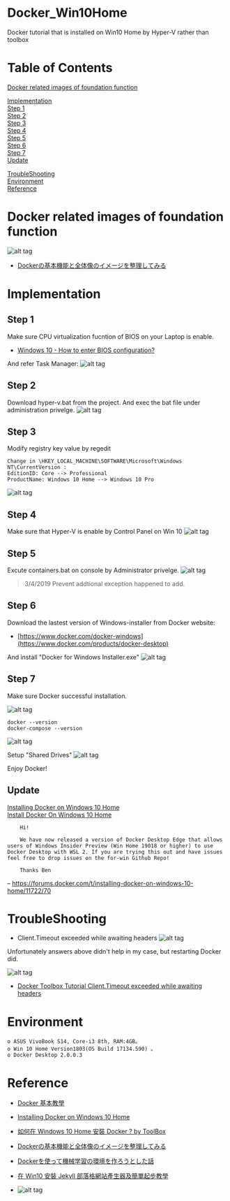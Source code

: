 # Docker_Win10Home
Docker tutorial that is installed on Win10 Home by Hyper-V rather than toolbox

# Table of Contents  
[Docker related images of foundation function](#docker-related-images-of-foundation-function)  

[Implementation](#implementation)  
[Step 1](#step-1)  
[Step 2](#step-2)  
[Step 3](#step-3)  
[Step 4](#step-4)  
[Step 5](#step-5)  
[Step 6](#step-6)  
[Step 7](#step-7)  
[Update](#update)  


[TroubleShooting](#troubleshooting)  
[Environment](#environment)  
[Reference](#reference)  

Docker related images of foundation function
==============================
![alt tag](https://camo.qiitausercontent.com/e29da7153d29910bfc4159c18e943269630ced88/68747470733a2f2f71696974612d696d6167652d73746f72652e73332e616d617a6f6e6177732e636f6d2f302f3138383534342f38336266646465372d353462332d323330632d653236352d3435343162333461393965312e706e67)
* [Dockerの基本機能と全体像のイメージを整理してみる](https://qiita.com/fkooo/items/934c7b6f1f0c0e8d1b21)

# Implementation

## Step 1
Make sure CPU virtualization fucntion of BIOS on your Laptop is enable.
* [Windows 10 - How to enter BIOS configuration?](https://www.youtube.com/watch?v=HQXFd0CN4s8&feature=youtu.be)

And refer Task Manager:
![alt tag](https://i.imgur.com/LEtsMSW.jpg)

## Step 2
Download hyper-v.bat from the project.
And exec the bat file under administration privelge.
![alt tag](https://i.imgur.com/sq9RzXR.gif)

## Step 3
Modify registry key value by regedit
``` 
Change in \HKEY_LOCAL_MACHINE\SOFTWARE\Microsoft\Windows NT\CurrentVersion :
EditionID: Core --> Professional
ProductName: Windows 10 Home --> Windows 10 Pro
``` 
![alt tag](https://i.imgur.com/Y88YvjW.jpg)

## Step 4
Make sure that Hyper-V is enable by Control Panel on Win 10
![alt tag](https://i.imgur.com/6BOFoDH.jpg)

## Step 5 
Excute containers.bat on console by Administrator privelge.
![alt tag](https://i.imgur.com/OWWGrUZ.jpg)

> 3/4/2019 Prevent addtional exception happened to add.

## Step 6
Download the lastest version of Windows-installer from Docker website:
* [https://www.docker.com/docker-windows](https://www.docker.com/products/docker-desktop)

And install "Docker for Windows Installer.exe"
![alt tag](https://i.imgur.com/MQZ2kFV.jpg)

## Step 7
Make sure Docker successful installation.

![alt tag](https://i.imgur.com/ac3U1m0.jpg)

``` 
docker --version
docker-compose --version
``` 
![alt tag](https://i.imgur.com/v50wg4I.jpg)

Setup "Shared Drives"
![alt tag](https://i.imgur.com/nkCitB2.jpg)

Enjoy Docker!

## Update  
[Installing Docker on Windows 10 Home](https://forums.docker.com/t/installing-docker-on-windows-10-home/11722/64)  
[Install Docker On Windows 10 Home](https://gist.github.com/talon/4191def376c9fecae78815454bfe661c)
``` 
    Hi!

    We have now released a version of Docker Desktop Edge that allows users of Windows Insider Preview (Win Home 19018 or higher) to use Docker Desktop with WSL 2. If you are trying this out and have issues feel free to drop issues on the for-win Github Repo!

    Thanks Ben
``` 
– https://forums.docker.com/t/installing-docker-on-windows-10-home/11722/70


TroubleShooting
==============================
* Client.Timeout exceeded while awaiting headers
![alt tag](https://i.stack.imgur.com/4MSYK.jpg)

Unfortunately answers above didn't help in my case, but restarting Docker did.

![alt tag](https://i.stack.imgur.com/WORpt.png)

* [Docker Toolbox Tutorial Client.Timeout exceeded while awaiting headers](https://stackoverflow.com/questions/46822391/docker-toolbox-tutorial-client-timeout-exceeded-while-awaiting-headers)

Environment
==============================
``` 
o ASUS VivoBook S14, Core-i3 8th, RAM:4GB。
o Win 10 Home Version1803(OS Build 17134.590) 。
o Docker Desktop 2.0.0.3
``` 

Reference 
==============================
* [Docker 基本教學](https://github.com/twtrubiks/docker-tutorial)
* [Installing Docker on Windows 10 Home](https://forums.docker.com/t/installing-docker-on-windows-10-home/11722/24)
* [如何在 Windows 10 Home 安裝 Docker ? by ToolBox](https://oomusou.io/docker/toolbox/)
* [Dockerの基本機能と全体像のイメージを整理してみる](https://qiita.com/fkooo/items/934c7b6f1f0c0e8d1b21)
* [Dockerを使って機械学習の環境を作ろうとした話](https://qiita.com/oq-Yuki-op/items/3b7a0f1e27bbab56a95f)

* [在 Win10 安裝 Jekyll 部落格網站產生器及簡單起步教學](https://blog.jaycetyle.com/2018/01/jekyll-on-win10/)

* []()
![alt tag]()